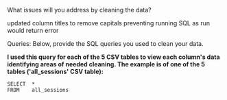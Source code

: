 What issues will you address by cleaning the data?

updated column titles to remove capitals preventing running SQL as run would return error





Queries:
Below, provide the SQL queries you used to clean your data.

**I used this query for each of the 5 CSV tables to view each column's data identifying areas of needed cleaning. The example is of one of the 5 tables ('all_sessions' CSV table):**

```
SELECT  *
FROM    all_sessions
```


